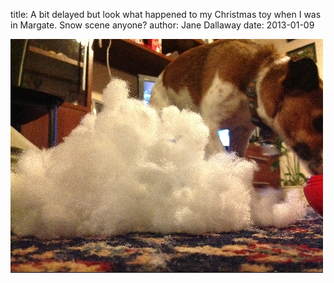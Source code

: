 
title: A bit delayed but look what happened to my Christmas toy when I was in Margate. Snow scene anyone?
author: Jane Dallaway
date: 2013-01-09

<div><a href="/media/NQphoto.JPG"><img width="500" src="/media/NQphoto.JPG.500.JPG" height="374"></img></a></div>


 
    